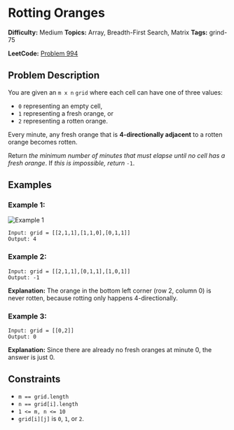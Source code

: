 # Rotting Oranges

**Difficulty:** Medium
**Topics:** Array, Breadth-First Search, Matrix
**Tags:** grind-75

**LeetCode:** [Problem 994](https://leetcode.com/problems/rotting-oranges/description/)

## Problem Description

You are given an `m x n` `grid` where each cell can have one of three values:

- `0` representing an empty cell,
- `1` representing a fresh orange, or
- `2` representing a rotten orange.

Every minute, any fresh orange that is **4-directionally adjacent** to a rotten orange becomes rotten.

Return _the minimum number of minutes that must elapse until no cell has a fresh orange_. If _this is impossible, return_ `-1`.

## Examples

### Example 1:

![Example 1](https://assets.leetcode.com/uploads/2019/02/16/oranges.png)

```
Input: grid = [[2,1,1],[1,1,0],[0,1,1]]
Output: 4
```

### Example 2:

```
Input: grid = [[2,1,1],[0,1,1],[1,0,1]]
Output: -1
```

**Explanation:** The orange in the bottom left corner (row 2, column 0) is never rotten, because rotting only happens 4-directionally.

### Example 3:

```
Input: grid = [[0,2]]
Output: 0
```

**Explanation:** Since there are already no fresh oranges at minute 0, the answer is just 0.

## Constraints

- `m == grid.length`
- `n == grid[i].length`
- `1 <= m, n <= 10`
- `grid[i][j]` is `0`, `1`, or `2`.
